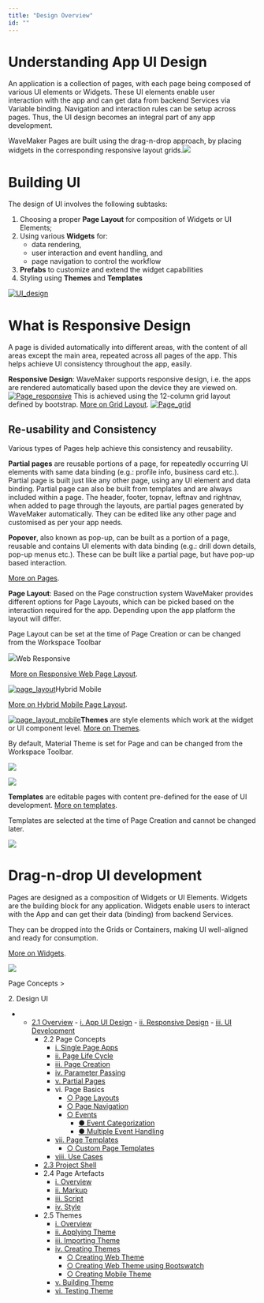 ```yaml
---
title: "Design Overview"
id: ""
---
```


# Understanding App UI Design

An application is a collection of pages, with each page being composed of various UI elements or Widgets. These UI elements enable user interaction with the app and can get data from backend Services via Variable binding. Navigation and interaction rules can be setup across pages. Thus, the UI design becomes an integral part of any app development.

WaveMaker Pages are built using the drag-n-drop approach, by placing widgets in the corresponding responsive layout grids.[![](https://www.wavemaker.com../../assets/UI_design-1.png)](../../assets/UI_design-1.png)

# Building UI

The design of UI involves the following subtasks:

1. Choosing a proper **Page Layout** for composition of Widgets or UI Elements;
2. Using various **Widgets** for:
    - data rendering,
    - user interaction and event handling, and
    - page navigation to control the workflow
3. **Prefabs** to customize and extend the widget capabilities
4. Styling using **Themes** and **Templates**

[![UI_design](../../assets/UI_design.png)](../../assets/UI_design.png)

# What is Responsive Design

A page is divided automatically into different areas, with the content of all areas except the main area, repeated across all pages of the app. This helps achieve UI consistency throughout the app, easily.

**Responsive Design**: WaveMaker supports responsive design, i.e. the apps are rendered automatically based upon the device they are viewed on. [![Page_responsive](../../assets/Page_responsive.png)](../../assets/Page_responsive.png) This is achieved using the 12-column grid layout defined by bootstrap. [More on Grid Layout](/learn/app-development/widgets/container/grid-layout/). [![Page_grid](../../assets/Page_grid.png)](../../assets/Page_grid.png)

## Re-usability and Consistency

Various types of Pages help achieve this consistency and reusability.

**Partial pages** are reusable portions of a page, for repeatedly occurring UI elements with same data binding (e.g.: profile info, business card etc.). Partial page is built just like any other page, using any UI element and data binding. Partial page can also be built from templates and are always included within a page. The header, footer, topnav, leftnav and rightnav, when added to page through the layouts, are partial pages generated by WaveMaker automatically. They can be edited like any other page and customised as per your app needs.

**Popover**, also known as pop-up, can be built as a portion of a page, reusable and contains UI elements with data binding (e.g.: drill down details, pop-up menus etc.). These can be built like a partial page, but have pop-up based interaction.

[More on Pages](/learn/app-development/ui-design/page-concepts/).

**Page Layout**: Based on the Page construction system WaveMaker provides different options for Page Layouts, which can be picked based on the interaction required for the app. Depending upon the app platform the layout will differ.

Page Layout can be set at the time of Page Creation or can be changed from the Workspace Toolbar

[![](../../assets/layout_change.png)](../../assets/layout_change.png)Web Responsive

 [More on Responsive Web Page Layout](/learn/responsive-web/web-ui-design/).

[![page_layout](../../assets/page_layout.png)](../../assets/page_layout.png)Hybrid Mobile

[More on Hybrid Mobile Page Layout](/learn/hybrid-mobile/mobile-page-concepts/).

[![page_layout_mobile](../../assets/page_layout_mobile.png)](../../assets/page_layout_mobile.png)**Themes** are style elements which work at the widget or UI component level. [More on Themes](/learn/app-development/ui-design/themes/).

By default, Material Theme is set for Page and can be changed from the Workspace Toolbar.

[![](../../assets/theme_change.png)](../../assets/theme_change.png)

[![](../../assets/theme_concept.png)](../../assets/theme_concept.png)

**Templates** are editable pages with content pre-defined for the ease of UI development. [More on templates](/learn/app-development/ui-design/page-concepts/page-templates/).

Templates are selected at the time of Page Creation and cannot be changed later.

[![](../../assets/template_concept.png)](../../assets/template_concept.png)

# Drag-n-drop UI development

Pages are designed as a composition of Widgets or UI Elements. Widgets are the building block for any application. Widgets enable users to interact with the App and can get their data (binding) from backend Services.

They can be dropped into the Grids or Containers, making UI well-aligned and ready for consumption.

[More on Widgets](/learn/app-development/widgets/ui-elements/).

[![](../../assets/widget_concept.png)](../../assets/widget_concept.png)

Page Concepts >

2\. Design UI

- - [2.1 Overview](#)
        - [i. App UI Design](#app-ui-design)
        - [ii. Responsive Design](#responsive-design)
        - [iii. UI Development](#ui-development)
    - 2.2 Page Concepts
        - [i. Single Page Apps](/learn/app-development/ui-design/page-concepts/)
        - [ii. Page Life Cycle](/learn/app-development/ui-design/page-concepts/#page-lifecycle)
        - [iii. Page Creation](/learn/app-development/ui-design/page-creation/)
        - [iv. Parameter Passing](/learn/app-development/ui-design/page-creation/#page-parameters)
        - [v. Partial Pages](/learn/app-development/ui-design/page-concepts/partial-pages/)
        - vi. Page Basics
            - [○ Page Layouts](/learn/app-development/ui-design/page-concepts/page-layouts/#page-layouts)
            - [○ Page Navigation](/learn/app-development/ui-design/page-concepts/page-layouts/#page-navigation)
            - [○ Events](/learn/app-development/ui-design/page-concepts/page-layouts/#events)
                - [● Event Categorization](/learn/app-development/ui-design/page-concepts/page-layouts/#event-categorization)
                - [● Multiple Event Handling](/learn/app-development/ui-design/page-concepts/page-layouts/#multiple-events)
        - [vii. Page Templates](/learn/app-development/ui-design/page-concepts/page-templates/)
            - [○ Custom Page Templates](/learn/app-development/ui-design/page-concepts/page-templates/#creating-page-templates)
        - [viii. Use Cases](/learn/app-development/ui-design/use-cases-ui-design/)
    - [2.3 Project Shell](/learn/app-development/ui-design/project-shells/)
    - 2.4 Page Artefacts
        - [i. Overview](/learn/app-development/ui-design/page-artefacts/)
        - [ii. Markup](/learn/app-development/ui-design/page-artefacts/#page-markup)
        - [iii. Script](/learn/app-development/ui-design/page-artefacts/#page-script)
        - [iv. Style](/learn/app-development/ui-design/page-artefacts/#page-style)
    - 2.5 Themes
        - [i. Overview](/learn/app-development/ui-design/themes/)
        - [ii. Applying Theme](/learn/app-development/ui-design/themes/#apply-theme)
        - [iii. Importing Theme](/learn/app-development/ui-design/themes/#import-theme)
        - [iv. Creating Themes](/learn/app-development/ui-design/themes/#create-theme)
            - [○ Creating Web Theme](/learn/app-development/ui-design/themes/#create-theme-web)
            - [○ Creating Web Theme using Bootswatch](/learn/app-development/ui-design/themes/#create-theme-bootswatch)
            - [○ Creating Mobile Theme](/learn/app-development/ui-design/themes/#create-theme-mobile)
        - [v. Building Theme](/learn/app-development/ui-design/themes/#build-theme)
        - [vi. Testing Theme](/learn/app-development/ui-design/themes/#test-theme)
